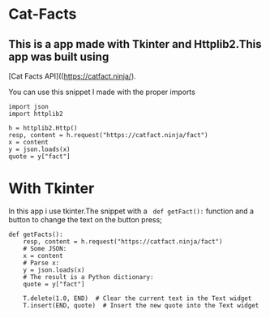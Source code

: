 # Cat-Facts
This is a app made with Tkinter and Httplib2.This app was built using 
-
[Cat Facts API]((https://catfact.ninja/).

You can use this snippet I made with the proper imports
```
import json
import httplib2
```
```
h = httplib2.Http()
resp, content = h.request("https://catfact.ninja/fact")
x = content
y = json.loads(x)
quote = y["fact"]

```

# With Tkinter
In this app i use tkinter.The snippet with a ``` def getFact():``` function and a button to change the text on the button press;
```
def getFacts():
    resp, content = h.request("https://catfact.ninja/fact")
    # Some JSON:
    x = content
    # Parse x:
    y = json.loads(x)
    # The result is a Python dictionary:
    quote = y["fact"]

    T.delete(1.0, END)  # Clear the current text in the Text widget
    T.insert(END, quote)  # Insert the new quote into the Text widget
```
